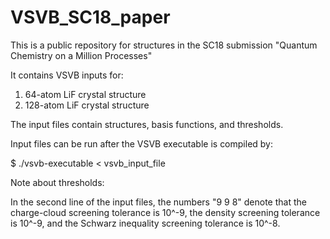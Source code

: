 # VSVB_SC18_paper
This is a public repository for structures in the SC18 submission "Quantum Chemistry on a Million Processes"

It contains VSVB inputs for:
1. 64-atom LiF crystal structure 
2. 128-atom LiF crystal structure

The input files contain structures, basis functions, and thresholds.

Input files can be run after the VSVB executable is compiled by:

$ ./vsvb-executable < vsvb_input_file

Note about thresholds:

In the second line of the input files, the numbers "9 9 8" denote that the charge-cloud screening tolerance is 10^-9, the density screening tolerance is 10^-9, and the Schwarz inequality screening tolerance is 10^-8. 
